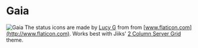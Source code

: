 # Gaia
![Gaia](https://github.com/GimoTheBeast/Gaia/blob/master/Gaia.PNG?raw=true)
The status icons are made by [Lucy G](http://www.flaticon.com/authors/lucy-g) from from [www.flaticon.com](http://www.flaticon.com).
Works best with Jiiks' [2 Column Server Grid](https://gist.github.com/Jiiks/e1026d29aac91e7a7ad2d90dee87c90c) theme.
